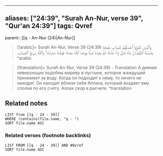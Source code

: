 
---
aliases: ["24:39", "Surah An-Nur, verse 39", "Qur'an 24:39"]
tags: Qvref
---

parent:: [[q - An-Nur (24)|An-Nur]]

> [!arabic]+ Surah An-Nur, Verse 39 (24:39)
> <span class="quran-arabic">وَٱلَّذِينَ كَفَرُوٓا۟ أَعْمَـٰلُهُمْ كَسَرَابٍۭ بِقِيعَةٍ يَحْسَبُهُ ٱلظَّمْـَٔانُ مَآءً حَتَّىٰٓ إِذَا جَآءَهُۥ لَمْ يَجِدْهُ شَيْـًٔا وَوَجَدَ ٱللَّهَ عِندَهُۥ فَوَفَّىٰهُ حِسَابَهُۥ ۗ وَٱللَّهُ سَرِيعُ ٱلْحِسَابِ</span>
^arabic

> [!translation]+ Surah An-Nur, Verse 39 (24:39) - Translation
> А деяния неверующих подобны мареву в пустыне, которое жаждущий принимает за воду. Когда он подходит к нему, то ничего не находит. Он находит вблизи себя Аллаха, который воздает ему сполна по его счету. Аллах скор в расчете.
^translation



## Related notes
```dataview
LIST from [[q - 24 - 39]]
WHERE !contains(file.name, "q - ")
SORT file.name ASC
```

### Related verses (footnote backlinks)
```dataview
LIST FROM [[q - 24 - 39]] AND #Qvref
SORT file.name ASC
```

